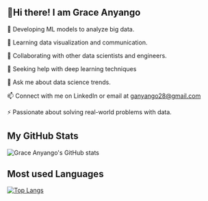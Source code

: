 ## 👋Hi there! I am Grace Anyango

🔭 Developing ML models to analyze big data.

🌱 Learning data visualization and communication.

👯 Collaborating with other data scientists and engineers.

🤔 Seeking help with deep learning techniques

💬 Ask me about data science trends.

📫 Connect with me on LinkedIn or email at ganyango28@gmail.com

⚡ Passionate about solving real-world problems with data.

## My GitHub Stats

![Grace Anyango's GitHub stats](https://github-readme-stats.vercel.app/api?username=GraceAnyango&show_icons=true&theme=radical)

## Most used Languages

[![Top Langs](https://github-readme-stats.vercel.app/api/top-langs/?username=GraceAnyango)](https://github.com/anuraghazra/github-readme-stats)
